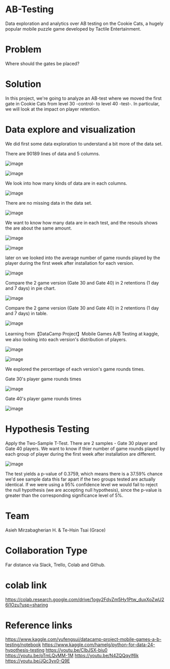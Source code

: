 # AB-Testing
Data exploration and analytics over AB testing on the Cookie Cats, a hugely popular mobile puzzle game developed by Tactile Entertainment. 
# Problem
Where should the gates be placed?
# Solution
In this project, we're going to analyze an AB-test where we moved the first gate in Cookie Cats from level 30 -control- to level 40 -test-. In particular, we will look at the impact on player retention.
# Data explore and visualization
We did first some data exploration to understand a bit more of the data set.

There are 90189 lines of data and 5 columns.

![image](https://user-images.githubusercontent.com/96295365/154859206-583828a5-3e78-40df-bc17-7a6266fc691e.png)

![image](https://user-images.githubusercontent.com/96295365/154859360-b4936f31-be2a-440f-a887-0cb556f1a7c7.png)

We look into how many kinds of data are in each columns.

![image](https://user-images.githubusercontent.com/96295365/154859431-6425905b-88a1-4efe-8850-8be0d2a04a68.png)

There are no missing data in the data set.

![image](https://user-images.githubusercontent.com/96295365/154859492-d5c558d2-c30f-4395-9a42-233c01bb609e.png)

We want to know how many data are in each test, and the resouls shows the are about the same amount.

![image](https://user-images.githubusercontent.com/96295365/154860100-208ab406-9e71-4639-9791-3c41f2017113.png)

![image](https://user-images.githubusercontent.com/96295365/154860082-74a80628-4e5c-47f5-8e49-1a828b8264d2.png)

later on we looked into the average number of game rounds played by the player during the first week after installation for each version. 

![image](https://user-images.githubusercontent.com/96295365/154860184-fee3ac8c-28e4-4897-94ef-68f01253c6b8.png)

Compare the 2 game version (Gate 30 and Gate 40) in 2 retentions (1 day and 7 days) in pie chart.

![image](https://user-images.githubusercontent.com/96295365/156412971-e46db47b-face-4c10-ad0c-04af39e5a689.png)

Compare the 2 game version (Gate 30 and Gate 40) in 2 retentions (1 day and 7 days) in table.

![image](https://user-images.githubusercontent.com/96295365/154860566-178cf5e8-e606-4038-8df6-c8da268aad2e.png)

Learning from【DataCamp Project】Mobile Games A/B Testing at kaggle, we also looking into each version's distribution of players.

![image](https://user-images.githubusercontent.com/96295365/154860919-e26bf6d0-3be6-4ec8-8c3d-db514e7b008d.png)

![image](https://user-images.githubusercontent.com/96295365/154860946-dce6aacc-fbbb-4f1e-a34a-c3ec912d784b.png)

We explored the percentage of each version's game rounds times.

Gate 30's player game rounds times

![image](https://user-images.githubusercontent.com/96295365/154861093-55c459e6-cdd7-4fc1-8440-32a21654e121.png)

Gate 40's player game rounds times

![image](https://user-images.githubusercontent.com/96295365/154861116-5b8565fd-bafc-4daf-a503-3620dd0ff1b0.png)

# Hypothesis Testing

Apply the Two-Sample T-Test. There are 2 samples - Gate 30 player and Gate 40 players. We want to know if thier number of game rounds played by each group of player during the first week after installation are different.

![image](https://user-images.githubusercontent.com/96295365/155020438-6b6afd75-2677-46aa-8a67-9856f1d1f52c.png)

The test yields a p-value of 0.3759, which means there is a 37.59% chance we'd see sample data this far apart if the two groups tested are actually identical. If we were using a 95% confidence level we would fail to reject the null hypothesis (we are accepting null hypothesis), since the p-value is greater than the corresponding significance level of 5%.

# Team
Asieh Mirzabagherian H. & 
Te-Hsin Tsai (Grace)

# Collaboration Type
Far distance via Slack, Trello, Colab and Github.

# colab link
https://colab.research.google.com/drive/1ogy2FdvZm5Hy1Ptw_duxXoZwU26i1Ozu?usp=sharing

# Reference links
https://www.kaggle.com/yufengsui/datacamp-project-mobile-games-a-b-testing/notebook
https://www.kaggle.com/hamelg/python-for-data-24-hypothesis-testing
https://youtu.be/CIbJSX-biu0
https://youtu.be/pTmLQvMM-1M
https://youtu.be/N4ZQQqyIf6k
https://youtu.be/JQc3yx0-Q9E


